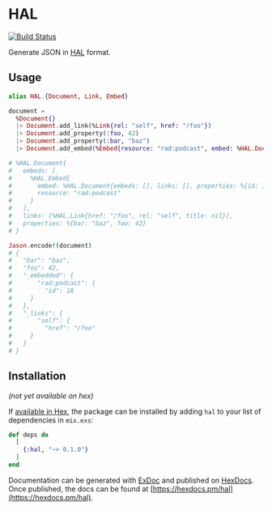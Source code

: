 # HAL

[![Build Status](https://travis-ci.org/podlove/hal.svg?branch=master)](https://travis-ci.org/podlove/hal)

Generate JSON in [HAL](http://stateless.co/hal_specification.html) format.

## Usage

```elixir
alias HAL.{Document, Link, Embed}

document = 
  %Document{}
  |> Document.add_link(%Link{rel: "self", href: "/foo"})
  |> Document.add_property(:foo, 42)
  |> Document.add_property(:bar, "baz")
  |> Document.add_embed(%Embed{resource: "rad:podcast", embed: %HAL.Document{properties: %{id: 18}}})

# %HAL.Document{
#   embeds: [
#     %HAL.Embed{
#       embed: %HAL.Document{embeds: [], links: [], properties: %{id: 18}}# ,
#       resource: "rad:podcast"
#     }
#   ],
#   links: [%HAL.Link{href: "/foo", rel: "self", title: nil}],
#   properties: %{bar: "baz", foo: 42}
# }  

Jason.encode!(document)
# {
#   "bar": "baz",
#   "foo": 42,
#   "_embedded": {
#       "rad:podcast": {
#         "id": 18
#     }
#   },
#   "_links": {
#       "self": {
#         "href": "/foo"
#     }
#   }
# }
```

## Installation

_(not yet available on hex)_

If [available in Hex](https://hex.pm/docs/publish), the package can be installed
by adding `hal` to your list of dependencies in `mix.exs`:

```elixir
def deps do
  [
    {:hal, "~> 0.1.0"}
  ]
end
```

Documentation can be generated with [ExDoc](https://github.com/elixir-lang/ex_doc)
and published on [HexDocs](https://hexdocs.pm). Once published, the docs can
be found at [https://hexdocs.pm/hal](https://hexdocs.pm/hal).

